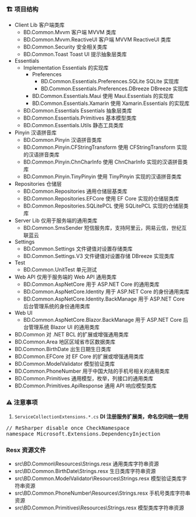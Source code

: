 ### 🏗️ 项目结构
- Client Lib 客户端类库
	- BD.Common.Mvvm 客户端 MVVM 类库
	- BD.Common.Mvvm.ReactiveUI 客户端 MVVM ReactiveUI 类库
	- BD.Common.Security 安全相关类库
	- BD.Common.Toast Toast UI 提示抽象层类库
- Essentials
	- Implementation Essentials 的实现库
		- Preferences
			- BD.Common.Essentials.Preferences.SQLite SQLite 实现库
			- BD.Common.Essentials.Preferences.DBreeze DBreeze 实现库
		- BD.Common.Essentials.Maui 使用 Maui.Essentials 的实现库
		- BD.Common.Essentials.Xamarin 使用 Xamarin.Essentials 的实现库
	- BD.Common.Essentials Essentials 抽象层类库
	- BD.Common.Essentials.Primitives 基本模型类库
	- BD.Common.Essentials.Utils 静态工具类库
- Pinyin 汉语拼音库
	- BD.Common.Pinyin 汉语拼音类库
	- BD.Common.Pinyin.CFStringTransform 使用 CFStringTransform 实现的汉语拼音类库
	- BD.Common.Pinyin.ChnCharInfo 使用 ChnCharInfo 实现的汉语拼音类库
	- BD.Common.Pinyin.TinyPinyin 使用 TinyPinyin 实现的汉语拼音类库
- Repositories 仓储层
	- BD.Common.Repositories 通用仓储层基类库
	- BD.Common.Repositories.EFCore 使用 EF Core 实现的仓储层类库
	- BD.Common.Repositories.SQLitePCL 使用 SQLitePCL 实现的仓储层类库
- Server Lib 仅用于服务端的通用类库
	- BD.Common.SmsSender 短信服务库，支持阿里云，网易云信，世纪互联蓝云
- Settings
	- BD.Common.Settings 文件键值对设置存储类库
	- BD.Common.Settings.V3 文件键值对设置存储 DBreeze 实现类库
- Test
	- BD.Common.UnitTest 单元测试
- Web API 仅用于服务端的 Web API 通用类库
	- BD.Common.AspNetCore 用于 ASP.NET Core 的通用类库
	- BD.Common.AspNetCore.Identity 用于 ASP.NET Core 的身份通用类库
	- BD.Common.AspNetCore.Identity.BackManage 用于 ASP.NET Core 后台管理系统的身份通用类库
- Web UI
	- BD.Common.AspNetCore.Blazor.BackManage 用于 ASP.NET Core 后台管理系统 Blazor UI 的通用类库
- BD.Common 对 .NET BCL 的扩展或增强通用类库
- BD.Common.Area 地区区域省市区数据类库
- BD.Common.BirthDate 出生日期生日类库
- BD.Common.EFCore 对 EF Core 的扩展或增强通用类库
- BD.Common.ModelValidator 模型验证类库
- BD.Common.PhoneNumber 用于中国大陆的手机号相关的通用类库
- BD.Common.Primitives 通用模型，枚举，列接口的通用类库
- BD.Common.Primitives.ApiResponse 通用 API 响应模型类库

### ⚠ 注意事项
1. ```ServiceCollectionExtensions.*.cs``` **DI 注册服务扩展类，命名空间统一使用**  
<pre>
// ReSharper disable once CheckNamespace
namespace Microsoft.Extensions.DependencyInjection
</pre>

### Resx 资源文件
- src\BD.Common\Resources\Strings.resx 通用类库字符串资源
- src\BD.Common.BirthDate\Strings.resx 生日类库字符串资源
- src\BD.Common.ModelValidator\Resources\Strings.resx 模型验证类库字符串资源
- src\BD.Common.PhoneNumber\Resources\Strings.resx 手机号类库字符串资源
- src\BD.Common.Primitives\Resources\Strings.resx 模型类库字符串资源
